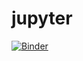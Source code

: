 # jupyter
[![Binder](https://mybinder.org/badge_logo.svg)](https://mybinder.org/v2/gh/ecmalz/jupyter/HEAD)
